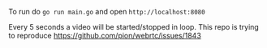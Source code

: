 To run do `go run main.go` and open `http://localhost:8080`

Every 5 seconds a video will be started/stopped in loop. This repo is trying to reproduce https://github.com/pion/webrtc/issues/1843
